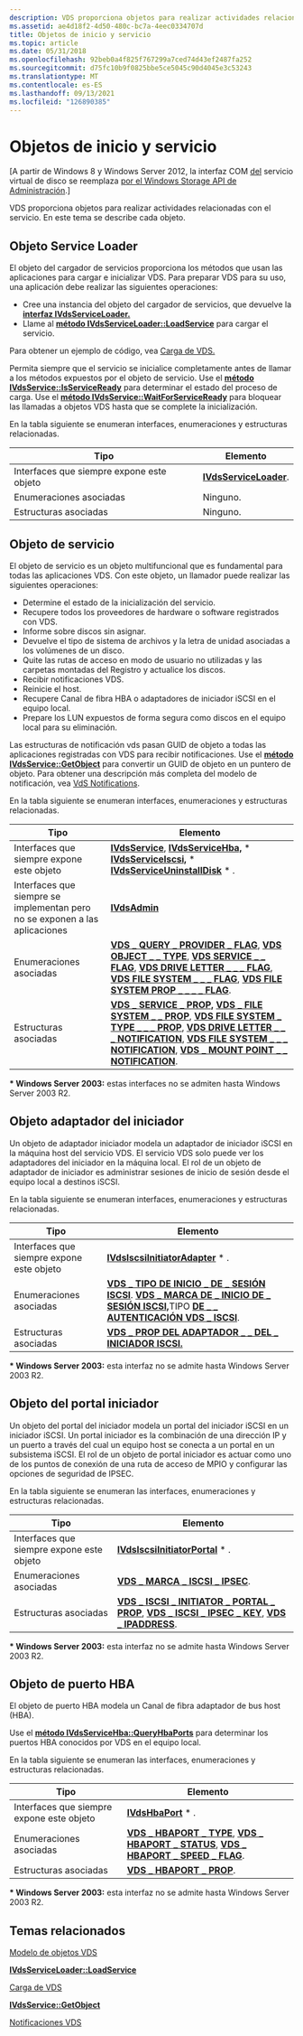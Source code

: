 ```yaml
---
description: VDS proporciona objetos para realizar actividades relacionadas con el servicio. En este tema se describe cada objeto.
ms.assetid: ae4d18f2-4d50-480c-bc7a-4eec0334707d
title: Objetos de inicio y servicio
ms.topic: article
ms.date: 05/31/2018
ms.openlocfilehash: 92beb0a4f825f767299a7ced74d43ef2487fa252
ms.sourcegitcommit: d75fc10b9f0825bbe5ce5045c90d4045e3c53243
ms.translationtype: MT
ms.contentlocale: es-ES
ms.lasthandoff: 09/13/2021
ms.locfileid: "126890385"
---
```

# <a name="startup-and-service-objects"></a>Objetos de inicio y servicio

\[A partir de Windows 8 y Windows Server 2012, la interfaz COM [del](virtual-disk-service-portal.md) servicio virtual de disco se reemplaza [por el Windows Storage API de Administración](/previous-versions/windows/desktop/stormgmt/windows-storage-management-api-portal).\]

VDS proporciona objetos para realizar actividades relacionadas con el servicio. En este tema se describe cada objeto.

## <a name="service-loader-object"></a>Objeto Service Loader

El objeto del cargador de servicios proporciona los métodos que usan las aplicaciones para cargar e inicializar VDS. Para preparar VDS para su uso, una aplicación debe realizar las siguientes operaciones:

-   Cree una instancia del objeto del cargador de servicios, que devuelve la [**interfaz IVdsServiceLoader.**](/windows/desktop/api/Vds/nn-vds-ivdsserviceloader)
-   Llame al [**método IVdsServiceLoader::LoadService**](/windows/desktop/api/Vds/nf-vds-ivdsserviceloader-loadservice) para cargar el servicio.

Para obtener un ejemplo de código, vea [Carga de VDS.](loading-vds.md)

Permita siempre que el servicio se inicialice completamente antes de llamar a los métodos expuestos por el objeto de servicio. Use el [**método IVdsService::IsServiceReady**](/windows/desktop/api/Vds/nf-vds-ivdsservice-isserviceready) para determinar el estado del proceso de carga. Use el [**método IVdsService::WaitForServiceReady**](/windows/desktop/api/Vds/nf-vds-ivdsservice-waitforserviceready) para bloquear las llamadas a objetos VDS hasta que se complete la inicialización.

En la tabla siguiente se enumeran interfaces, enumeraciones y estructuras relacionadas.

| Tipo                                              | Elemento                                         |
|---------------------------------------------------|-------------------------------------------------|
| Interfaces que siempre expone este objeto | [**IVdsServiceLoader**](/windows/desktop/api/Vds/nn-vds-ivdsserviceloader). |
| Enumeraciones asociadas                           | Ninguno.                                           |
| Estructuras asociadas                             | Ninguno.                                           |



 

## <a name="service-object"></a>Objeto de servicio

El objeto de servicio es un objeto multifuncional que es fundamental para todas las aplicaciones VDS. Con este objeto, un llamador puede realizar las siguientes operaciones:

-   Determine el estado de la inicialización del servicio.
-   Recupere todos los proveedores de hardware o software registrados con VDS.
-   Informe sobre discos sin asignar.
-   Devuelve el tipo de sistema de archivos y la letra de unidad asociadas a los volúmenes de un disco.
-   Quite las rutas de acceso en modo de usuario no utilizadas y las carpetas montadas del Registro y actualice los discos.
-   Recibir notificaciones VDS.
-   Reinicie el host.
-   Recupere Canal de fibra HBA o adaptadores de iniciador iSCSI en el equipo local.
-   Prepare los LUN expuestos de forma segura como discos en el equipo local para su eliminación.

Las estructuras de notificación vds pasan GUID de objeto a todas las aplicaciones registradas con VDS para recibir notificaciones. Use el [**método IVdsService::GetObject**](/windows/desktop/api/Vds/nf-vds-ivdsservice-getobject) para convertir un GUID de objeto en un puntero de objeto. Para obtener una descripción más completa del modelo de notificación, vea [VdS Notifications](vds-notification-model.md).

En la tabla siguiente se enumeran interfaces, enumeraciones y estructuras relacionadas. 

| Tipo                                                                   | Elemento                                                                                                                                                                                                                                                                                                                                                                                                   |
|------------------------------------------------------------------------|-----------------------------------------------------------------------------------------------------------------------------------------------------------------------------------------------------------------------------------------------------------------------------------------------------------------------------------------------------------------------------------------------------------|
| Interfaces que siempre expone este objeto                      | [**IVdsService**](/windows/desktop/api/Vds/nn-vds-ivdsservice), [**IVdsServiceHba,**](/windows/desktop/api/Vds/nn-vds-ivdsservicehba) \* [**IVdsServiceIscsi,**](/windows/desktop/api/Vds/nn-vds-ivdsserviceiscsi) \* [**IVdsServiceUninstallDisk**](/windows/desktop/api/Vds/nn-vds-ivdsserviceuninstalldisk) \* .                                                                                                                                                                                                           |
| Interfaces que siempre se implementan pero no se exponen a las aplicaciones | [**IVdsAdmin**](/windows/desktop/api/VdsHwPrv/nn-vdshwprv-ivdsadmin)                                                                                                                                                                                                                                                                                                                                                                            |
| Enumeraciones asociadas                                                | [**VDS \_ QUERY \_ PROVIDER \_ FLAG**](/windows/desktop/api/Vds/ne-vds-vds_query_provider_flag), [**VDS OBJECT \_ \_ TYPE**](/windows/desktop/api/Vds/ne-vds-vds_object_type), [**VDS SERVICE \_ \_ FLAG**](/windows/desktop/api/Vds/ne-vds-vds_service_flag), [**VDS DRIVE LETTER \_ \_ \_ FLAG**](/windows/desktop/api/Vds/ne-vds-vds_drive_letter_flag), [**VDS FILE SYSTEM \_ \_ \_ FLAG**](/windows/desktop/api/Vds/ne-vds-vds_file_system_flag), [**VDS FILE SYSTEM PROP \_ \_ \_ \_ FLAG**](/windows/desktop/api/Vds/ne-vds-vds_file_system_prop_flag).                                                      |
| Estructuras asociadas                                                  | [**VDS \_ SERVICE \_ PROP,**](/windows/desktop/api/Vds/ns-vds-vds_service_prop) [**VDS \_ FILE SYSTEM \_ \_ PROP**](/windows/desktop/api/Vds/ns-vds-vds_file_system_prop), [**VDS FILE SYSTEM \_ TYPE \_ \_ \_ PROP**](/windows/desktop/api/Vds/ns-vds-vds_file_system_type_prop), [**VDS DRIVE LETTER \_ \_ \_ NOTIFICATION**](/windows/desktop/api/Vds/ns-vds-vds_drive_letter_notification), [**VDS FILE SYSTEM \_ \_ \_ NOTIFICATION**](/windows/desktop/api/Vds/ns-vds-vds_file_system_notification), [**VDS \_ MOUNT POINT \_ \_ NOTIFICATION**](/windows/desktop/api/Vds/ns-vds-vds_mount_point_notification). |



 

**\* Windows Server 2003:** estas interfaces no se admiten hasta Windows Server 2003 R2.

## <a name="initiator-adapter-object"></a>Objeto adaptador del iniciador

Un objeto de adaptador iniciador modela un adaptador de iniciador iSCSI en la máquina host del servicio VDS. El servicio VDS solo puede ver los adaptadores del iniciador en la máquina local. El rol de un objeto de adaptador de iniciador es administrar sesiones de inicio de sesión desde el equipo local a destinos iSCSI.

En la tabla siguiente se enumeran interfaces, enumeraciones y estructuras relacionadas. 

| Tipo                                              | Elemento                                                                                                                                                                  |
|---------------------------------------------------|--------------------------------------------------------------------------------------------------------------------------------------------------------------------------|
| Interfaces que siempre expone este objeto | [**IVdsIscsiInitiatorAdapter**](/windows/desktop/api/Vds/nn-vds-ivdsiscsiinitiatoradapter) \* .                                                                                                        |
| Enumeraciones asociadas                           | [**VDS \_ TIPO DE INICIO \_ DE \_ SESIÓN ISCSI**](/windows/desktop/api/Vds/ne-vds-vds_iscsi_login_type). [**VDS \_ MARCA DE \_ INICIO DE \_ SESIÓN ISCSI,**](/windows/desktop/api/Vds/ne-vds-vds_iscsi_login_flag)TIPO [**DE \_ \_ AUTENTICACIÓN VDS \_ ISCSI**](/windows/desktop/api/Vds/ne-vds-vds_iscsi_auth_type). |
| Estructuras asociadas                             | [**VDS \_ PROP DEL ADAPTADOR \_ \_ DEL \_ INICIADOR ISCSI.**](/windows/desktop/api/Vds/ns-vds-vds_iscsi_initiator_adapter_prop)                                                                                        |



 

**\* Windows Server 2003:** esta interfaz no se admite hasta Windows Server 2003 R2.

## <a name="initiator-portal-object"></a>Objeto del portal iniciador

Un objeto del portal del iniciador modela un portal del iniciador iSCSI en un iniciador iSCSI. Un portal iniciador es la combinación de una dirección IP y un puerto a través del cual un equipo host se conecta a un portal en un subsistema iSCSI. El rol de un objeto de portal iniciador es actuar como uno de los puntos de conexión de una ruta de acceso de MPIO y configurar las opciones de seguridad de IPSEC.

En la tabla siguiente se enumeran las interfaces, enumeraciones y estructuras relacionadas. 

| Tipo                                              | Elemento                                                                                                                                                                         |
|---------------------------------------------------|---------------------------------------------------------------------------------------------------------------------------------------------------------------------------------|
| Interfaces que siempre expone este objeto | [**IVdsIscsiInitiatorPortal**](/windows/desktop/api/Vds/nn-vds-ivdsiscsiinitiatorportal) \* .                                                                                                                 |
| Enumeraciones asociadas                           | [**VDS \_ MARCA \_ ISCSI \_ IPSEC**](/windows/desktop/api/Vds/ne-vds-vds_iscsi_ipsec_flag).                                                                                                                        |
| Estructuras asociadas                             | [**VDS \_ ISCSI \_ INITIATOR \_ PORTAL \_ PROP**](/windows/desktop/api/Vds/ns-vds-vds_iscsi_initiator_portal_prop), [**VDS \_ ISCSI \_ IPSEC \_ KEY**](/windows/desktop/api/Vds/ns-vds-vds_iscsi_ipsec_key), [**VDS \_ IPADDRESS**](/windows/desktop/api/Vds/ns-vds-vds_ipaddress). |



 

**\* Windows Server 2003:** esta interfaz no se admite hasta Windows Server 2003 R2.

## <a name="hba-port-object"></a>Objeto de puerto HBA

El objeto de puerto HBA modela un Canal de fibra adaptador de bus host (HBA).

Use el [**método IVdsServiceHba::QueryHbaPorts**](/windows/desktop/api/Vds/nf-vds-ivdsservicehba-queryhbaports) para determinar los puertos HBA conocidos por VDS en el equipo local.

En la tabla siguiente se enumeran las interfaces, enumeraciones y estructuras relacionadas.

| Tipo                                              | Elemento                                                                                                                                                          |
|---------------------------------------------------|------------------------------------------------------------------------------------------------------------------------------------------------------------------|
| Interfaces que siempre expone este objeto | [**IVdsHbaPort**](/windows/desktop/api/Vds/nn-vds-ivdshbaport) \* .                                                                                                                            |
| Enumeraciones asociadas                           | [**VDS \_ HBAPORT \_ TYPE**](/windows/desktop/api/Vds/ne-vds-vds_hbaport_type), [**VDS \_ HBAPORT \_ STATUS**](/windows/desktop/api/Vds/ne-vds-vds_hbaport_status), [**VDS \_ HBAPORT \_ SPEED \_ FLAG**](/windows/desktop/api/Vds/ne-vds-vds_hbaport_speed_flag). |
| Estructuras asociadas                             | [**VDS \_ HBAPORT \_ PROP**](/windows/desktop/api/Vds/ns-vds-vds_hbaport_prop).                                                                                                                  |



 

**\* Windows Server 2003:** esta interfaz no se admite hasta Windows Server 2003 R2.

## <a name="related-topics"></a>Temas relacionados

<dl> <dt>

[Modelo de objetos VDS](vds-object-model.md)
</dt> <dt>

[**IVdsServiceLoader::LoadService**](/windows/desktop/api/Vds/nf-vds-ivdsserviceloader-loadservice)
</dt> <dt>

[Carga de VDS](loading-vds.md)
</dt> <dt>

[**IVdsService::GetObject**](/windows/desktop/api/Vds/nf-vds-ivdsservice-getobject)
</dt> <dt>

[Notificaciones VDS](vds-notification-model.md)
</dt> </dl>

 

 
